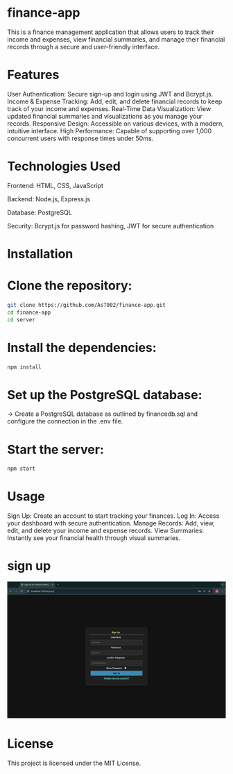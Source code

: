 # finance-app

This is a finance management application that allows users to track their income and expenses, view financial summaries, and manage their financial records through a secure and user-friendly interface.

# Features
User Authentication: Secure sign-up and login using JWT and Bcrypt.js.
Income & Expense Tracking: Add, edit, and delete financial records to keep track of your income and expenses.
Real-Time Data Visualization: View updated financial summaries and visualizations as you manage your records.
Responsive Design: Accessible on various devices, with a modern, intuitive interface.
High Performance: Capable of supporting over 1,000 concurrent users with response times under 50ms.

# Technologies Used
Frontend: HTML, CSS, JavaScript

Backend: Node.js, Express.js

Database: PostgreSQL

Security: Bcrypt.js for password hashing, JWT for secure authentication

# Installation

# Clone the repository:
```bash
git clone https://github.com/AsT002/finance-app.git
cd finance-app
cd server
```

# Install the dependencies:
```bash
npm install
```

# Set up the PostgreSQL database:
-> Create a PostgreSQL database as outlined by financedb.sql and configure the connection in the .env file.

# Start the server: 
```bash
npm start
```

# Usage
Sign Up: Create an account to start tracking your finances.
Log In: Access your dashboard with secure authentication.
Manage Records: Add, view, edit, and delete your income and expense records.
View Summaries: Instantly see your financial health through visual summaries.

# sign up 
<img src="https://github.com/AsT002/finance-app/blob/main/Screenshot%202024-08-21%20at%206.57.05%20PM.png">

# License
This project is licensed under the MIT License.


